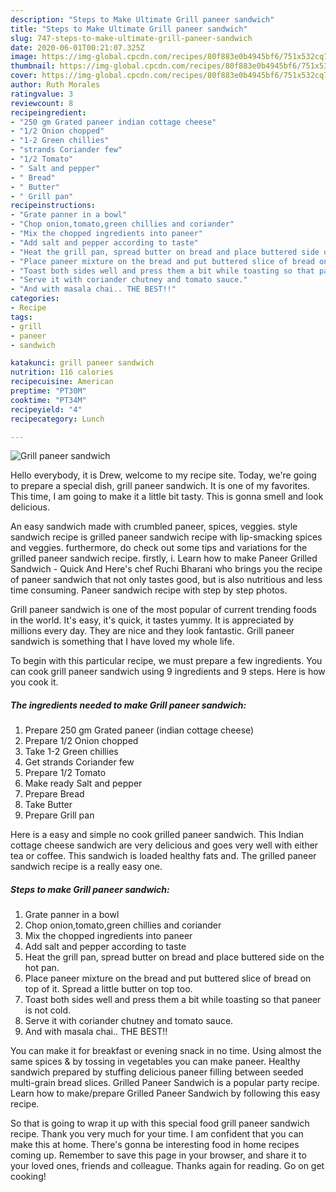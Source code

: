 ```yaml
---
description: "Steps to Make Ultimate Grill paneer sandwich"
title: "Steps to Make Ultimate Grill paneer sandwich"
slug: 747-steps-to-make-ultimate-grill-paneer-sandwich
date: 2020-06-01T00:21:07.325Z
image: https://img-global.cpcdn.com/recipes/80f883e0b4945bf6/751x532cq70/grill-paneer-sandwich-recipe-main-photo.jpg
thumbnail: https://img-global.cpcdn.com/recipes/80f883e0b4945bf6/751x532cq70/grill-paneer-sandwich-recipe-main-photo.jpg
cover: https://img-global.cpcdn.com/recipes/80f883e0b4945bf6/751x532cq70/grill-paneer-sandwich-recipe-main-photo.jpg
author: Ruth Morales
ratingvalue: 3
reviewcount: 8
recipeingredient:
- "250 gm Grated paneer indian cottage cheese"
- "1/2 Onion chopped"
- "1-2 Green chillies"
- "strands Coriander few"
- "1/2 Tomato"
- " Salt and pepper"
- " Bread"
- " Butter"
- " Grill pan"
recipeinstructions:
- "Grate panner in a bowl"
- "Chop onion,tomato,green chillies and coriander"
- "Mix the chopped ingredients into paneer"
- "Add salt and pepper according to taste"
- "Heat the grill pan, spread butter on bread and place buttered side on the hot pan."
- "Place paneer mixture on the bread and put buttered slice of bread on top of it. Spread a little butter on top too."
- "Toast both sides well and press them a bit while toasting so that paneer is not cold."
- "Serve it with coriander chutney and tomato sauce."
- "And with masala chai.. THE BEST!!"
categories:
- Recipe
tags:
- grill
- paneer
- sandwich

katakunci: grill paneer sandwich 
nutrition: 116 calories
recipecuisine: American
preptime: "PT30M"
cooktime: "PT34M"
recipeyield: "4"
recipecategory: Lunch

---
```



![Grill paneer sandwich](https://img-global.cpcdn.com/recipes/80f883e0b4945bf6/751x532cq70/grill-paneer-sandwich-recipe-main-photo.jpg)

Hello everybody, it is Drew, welcome to my recipe site. Today, we're going to prepare a special dish, grill paneer sandwich. It is one of my favorites. This time, I am going to make it a little bit tasty. This is gonna smell and look delicious.

An easy sandwich made with crumbled paneer, spices, veggies. style sandwich recipe is grilled paneer sandwich recipe with lip-smacking spices and veggies. furthermore, do check out some tips and variations for the grilled paneer sandwich recipe. firstly, i. Learn how to make Paneer Grilled Sandwich - Quick And Here&#39;s chef Ruchi Bharani who brings you the recipe of paneer sandwich that not only tastes good, but is also nutritious and less time consuming. Paneer sandwich recipe with step by step photos.

Grill paneer sandwich is one of the most popular of current trending foods in the world. It's easy, it's quick, it tastes yummy. It is appreciated by millions every day. They are nice and they look fantastic. Grill paneer sandwich is something that I have loved my whole life.


To begin with this particular recipe, we must prepare a few ingredients. You can cook grill paneer sandwich using 9 ingredients and 9 steps. Here is how you cook it.

<!--inarticleads1-->

##### The ingredients needed to make Grill paneer sandwich:

1. Prepare 250 gm Grated paneer (indian cottage cheese)
1. Prepare 1/2 Onion chopped
1. Take 1-2 Green chillies
1. Get strands Coriander few
1. Prepare 1/2 Tomato
1. Make ready  Salt and pepper
1. Prepare  Bread
1. Take  Butter
1. Prepare  Grill pan


Here is a easy and simple no cook grilled paneer sandwich. This Indian cottage cheese sandwich are very delicious and goes very well with either tea or coffee. This sandwich is loaded healthy fats and. The grilled paneer sandwich recipe is a really easy one. 

<!--inarticleads2-->

##### Steps to make Grill paneer sandwich:

1. Grate panner in a bowl
1. Chop onion,tomato,green chillies and coriander
1. Mix the chopped ingredients into paneer
1. Add salt and pepper according to taste
1. Heat the grill pan, spread butter on bread and place buttered side on the hot pan.
1. Place paneer mixture on the bread and put buttered slice of bread on top of it. Spread a little butter on top too.
1. Toast both sides well and press them a bit while toasting so that paneer is not cold.
1. Serve it with coriander chutney and tomato sauce.
1. And with masala chai.. THE BEST!!


You can make it for breakfast or evening snack in no time. Using almost the same spices &amp; by tossing in vegetables you can make paneer. Healthy sandwich prepared by stuffing delicious paneer filling between seeded multi-grain bread slices. Grilled Paneer Sandwich is a popular party recipe. Learn how to make/prepare Grilled Paneer Sandwich by following this easy recipe. 

So that is going to wrap it up with this special food grill paneer sandwich recipe. Thank you very much for your time. I am confident that you can make this at home. There's gonna be interesting food in home recipes coming up. Remember to save this page in your browser, and share it to your loved ones, friends and colleague. Thanks again for reading. Go on get cooking!
